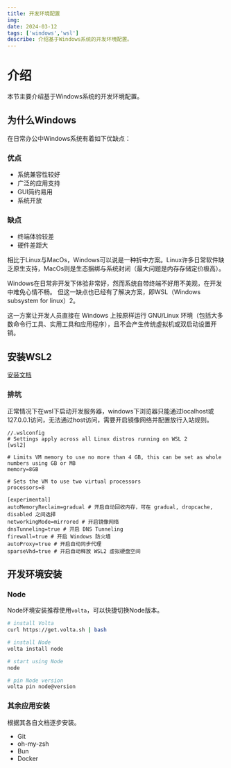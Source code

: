 ```yaml
---
title: 开发环境配置
img: 
date: 2024-03-12
tags: ['windows','wsl']
describe: 介绍基于Windows系统的开发环境配置。
---
```

# 介绍
本节主要介绍基于Windows系统的开发环境配置。
## 为什么Windows
在日常办公中Windows系统有着如下优缺点：
### 优点
* 系统兼容性较好
* 广泛的应用支持
* GUI简约易用
* 系统开放
### 缺点
* 终端体验较差
* 硬件差距大

相比于Linux与MacOs，Windows可以说是一种折中方案。Linux许多日常软件缺乏原生支持，MacOs则是生态捆绑与系统封闭（最大问题是内存存储定价极高）。

Windows在日常非开发下体验非常好，然而系统自带终端不好用不美观，在开发中难免心情不畅。 但这一缺点也已经有了解决方案，即WSL（Windows subsystem for linux）2。

这一方案让开发人员直接在 Windows 上按原样运行 GNU/Linux 环境（包括大多数命令行工具、实用工具和应用程序），且不会产生传统虚拟机或双启动设置开销。

## 安装WSL2 
[安装文档](https://learn.microsoft.com/zh-cn/windows/wsl/install)

### 排坑
正常情况下在wsl下启动开发服务器，windows下浏览器只能通过localhost或127.0.0.1访问，无法通过host访问，需要开启镜像网络并配置放行入站规则。
```
//.wslconfig
# Settings apply across all Linux distros running on WSL 2
[wsl2]

# Limits VM memory to use no more than 4 GB, this can be set as whole numbers using GB or MB
memory=8GB

# Sets the VM to use two virtual processors
processors=8

[experimental]
autoMemoryReclaim=gradual # 开启自动回收内存，可在 gradual, dropcache, disabled 之间选择
networkingMode=mirrored # 开启镜像网络
dnsTunneling=true # 开启 DNS Tunneling
firewall=true # 开启 Windows 防火墙
autoProxy=true # 开启自动同步代理
sparseVhd=true # 开启自动释放 WSL2 虚拟硬盘空间
```


## 开发环境安装
### Node
Node环境安装推荐使用`volta`，可以快捷切换Node版本。
```bash
# install Volta
curl https://get.volta.sh | bash

# install Node
volta install node

# start using Node
node

# pin Node version
volta pin node@version
```

### 其余应用安装
根据其各自文档逐步安装。
* Git
* oh-my-zsh
* Bun
* Docker
